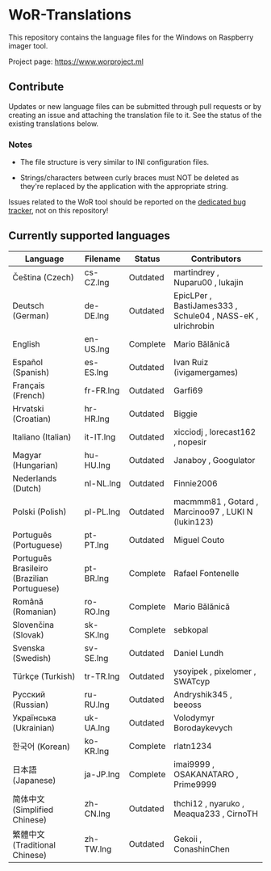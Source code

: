 # WoR-Translations
This repository contains the language files for the Windows on Raspberry imager tool.

Project page: https://www.worproject.ml

## Contribute
Updates or new language files can be submitted through pull requests or by creating an issue and attaching the translation file to it. See the status of the existing translations below.

### Notes
* The file structure is very similar to INI configuration files.

* Strings/characters between curly braces must NOT be deleted as they're replaced by the application with the appropriate string.

Issues related to the WoR tool should be reported on the [dedicated bug tracker](https://www.worproject.ml/bugtracker), not on this repository!

## Currently supported languages

| Language                                    | Filename  | Status   | Contributors 
| ------------------------------------------- | --------- | -------- | --------------
| Čeština (Czech)                             | cs-CZ.lng | Outdated | martindrey , Nuparu00 , lukajin
| Deutsch (German)                            | de-DE.lng | Outdated | EpicLPer , BastiJames333 , Schule04 , NASS-eK , ulrichrobin
| English                                     | en-US.lng | Complete | Mario Bălănică
| Español (Spanish)                           | es-ES.lng | Outdated | Ivan Ruiz (ivigamergames) 
| Français (French)                           | fr-FR.lng | Outdated | Garfi69
| Hrvatski (Croatian)                         | hr-HR.lng | Outdated | Biggie 
| Italiano (Italian)                          | it-IT.lng | Outdated | xicciodj , lorecast162 , nopesir
| Magyar (Hungarian)                          | hu-HU.lng | Outdated | Janaboy , Googulator 
| Nederlands (Dutch)                          | nl-NL.lng | Outdated | Finnie2006
| Polski (Polish)                             | pl-PL.lng | Outdated | macmmm81 , Gotard , Marcinoo97 , LUKI N (lukin123)
| Português (Portuguese)                      | pt-PT.lng | Outdated | Miguel Couto
| Português Brasileiro (Brazilian Portuguese) | pt-BR.lng | Complete | Rafael Fontenelle
| Română (Romanian)                           | ro-RO.lng | Complete | Mario Bălănică
| Slovenčina (Slovak)                         | sk-SK.lng | Complete | sebkopal
| Svenska (Swedish)                           | sv-SE.lng | Outdated | Daniel Lundh
| Türkçe (Turkish)                            | tr-TR.lng | Outdated | ysoyipek , pixelomer , SWATcyp
| Русский (Russian)                           | ru-RU.lng | Outdated | Andryshik345 , beeoss
| Українська (Ukrainian)                      | uk-UA.lng | Outdated | Volodymyr Borodaykevych
| 한국어 (Korean)                             | ko-KR.lng | Complete | rlatn1234
| 日本語 (Japanese)                           | ja-JP.lng | Complete | imai9999 , OSAKANATARO , Prime9999
| 简体中文 (Simplified Chinese)               | zh-CN.lng | Outdated | thchi12 , nyaruko , Meaqua233 , CirnoTH
| 繁體中文 (Traditional Chinese)              | zh-TW.lng | Outdated | Gekoii , ConashinChen

